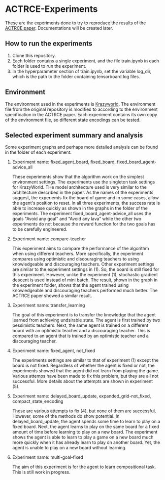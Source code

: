 # ACTRCE-Experiments
These are the experiments done to try to reproduce the results of the [ACTRCE paper](https://arxiv.org/abs/1902.04546). Documentations will be created later.

## How to run the experiments
1. Clone this repository.
2. Each folder contains a single experiment, and the file train.ipynb in each folder is used to run the experiment.
3. In the hyperparameter section of train.ipynb, set the variable log_dir, which is the path to the folder containing tensorboard log files.

## Environment 
The environment used in the experiments is [Krazyworld](https://github.com/bstadie/krazyworld). The environment file from the original repository is modified to according to the environment specification in the ACTRCE paper. Each experiment contains its own copy of the environment file, so different state encodings can be tested.

## Selected experiment summary and analysis
Some experiment graphs and perhaps more detailed analysis can be found in the folder of each experiment.

1. Experiment name: fixed_agent_board, fixed_board, fixed_board_agent-advice_all
 
   These experiments show that the algorithm work on the simplest environment settings. The experiments use the singleton task settings for KrazyWorld. THe model architecture used is very similar to the architecture described in the paper. As the names of the experiments suggest, the experiemts fix the board of game and in some cases, allow the agent's position to reset. In all three experiments, the success rate is able to increase quickly as shown in the graphs in the folder of the experiments. The experiment fixed_board_agent-advice_all uses the goals "Avoid any goal" and "Avoid any lava" while the other two experiments do not because the reward function for the two goals has to be carefully engineered.

2. Experiment name: compare-teacher

    This experiment aims to compare the performance of the algorithm when using different teachers. More specifically, the experiment compares using optimistic and discouraging teachers to using knowledgeable and discouraging teachers. Other experiment settings are similar to the experiment settings in (1). So, the board is still fixed for this experiment. However, unlike the experiment (1), stochastic gradient descent is used instead of mini batch. The result, shown in the graph in the experiment folder, shows that the agent trained using knowledgeable and discouraging teachers performed much better. The ACTRCE paper showed a similar result.

3. Experiment name: transfer_learning

   The goal of this experiment is to transfer the knowledge that the agent learned from achieving undsirable state. The agent is first trained by two pessimistic teachers. Next, the same agent is trained on a different board with an optimistic teacher and a discouraging teacher. This is compared to an agent that is trained by an optimistic teacher and a discouraging teacher. 

4. Experiment name: fixed_agent, not_fixed

    The experiments settings are similar to that of experiment (1) except the board is not fixed. Regardless of whether the agent is fixed or not, the experiments showed that the agent did not learn from playing the game. Various attemps have been made to fix this problem, but they are all not successful. More details about the attempts are shown in experiment (5).

5. Experiment name: delayed_board_update, expanded_grid-not_fixed, compact_state_encoding

    These are various attempts to fix (4), but none of them are successful. However, some of the methods do show potential. In delayed_board_update, the agent spends some time to learn to play on a fixed board. Next, the agent learns to play on the same board for a fixed amount of time before learning to play on a new board. The experiment shows the agent is able to learn to play a game on a new board much more quickly when it has already learn to play on another board. Yet, the agent is unable to play on a new board without learning.  

6. Experiment name: multi-goal-fixed

   The aim of this experiment is for the agent to learn compositional task. This is still work in progress.
